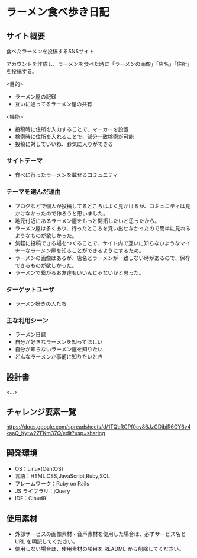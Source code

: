 # ラーメン食べ歩き日記


## サイト概要

食べたラーメンを投稿するSNSサイト

アカウントを作成し、ラーメンを食べた時に「ラーメンの画像」「店名」「住所」を投稿する。


<目的>
- ラーメン屋の記録
- 互いに通ってるラーメン屋の共有

<機能>
- 投稿時に住所を入力することで、マーカーを設置
- 検索時に住所を入れることで、部分一致検索が可能
- 投稿に対していいね、お気に入りができる

### サイトテーマ

- 食べに行ったラーメンを載せるコミュニティ

### テーマを選んだ理由

- ブログなどで個人が投稿してるところはよく見かけるが、コミュニティは見かけなかったので作ろうと思いました。
- 地元付近にあるラーメン屋をもっと開拓したいと思ったから。
- ラーメン屋は多くあり、行ったところを覚い出せなかったので簡単に見れるようなものが欲しかった。
- 気軽に投稿できる場をつくることで、サイト内で互いに知らないようなマイナーなラーメン屋を知ることができるようにするため。
- ラーメンの画像はあるが、店名とラーメンが一致しない時があるので、保存できるものが欲しかった。
- ラーメンで繋がるお友達もいいんじゃないかと思った。

### ターゲットユーザ

- ラーメン好きの人たち

### 主な利用シーン

- ラーメン日録
- 自分が好きなラーメンを知ってほしい
- 自分が知らないラーメン屋を知りたい
- どんなラーメンか事前に知りたいとき

## 設計書

<...>

## チャレンジ要素一覧

<https://docs.google.com/spreadsheets/d/1TQbRCPf0cv86JzGDibjR6OY6y4kaaQ_Kytw2ZFKm37Q/edit?usp=sharing>

## 開発環境

- OS：Linux(CentOS)
- 言語：HTML,CSS,JavaScript,Ruby,SQL
- フレームワーク：Ruby on Rails
- JS ライブラリ：jQuery
- IDE：Cloud9

## 使用素材

- 外部サービスの画像素材・音声素材を使用した場合は、必ずサービス名と URL を明記してください。
- 使用しない場合は、使用素材の項目を README から削除してください。
